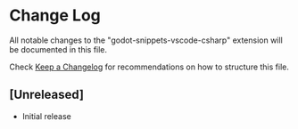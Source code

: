 # Change Log

All notable changes to the "godot-snippets-vscode-csharp" extension will be documented in this file.

Check [Keep a Changelog](http://keepachangelog.com/) for recommendations on how to structure this file.

## [Unreleased]

- Initial release